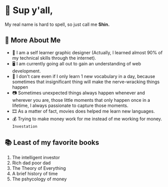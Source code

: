 # :wave: Sup y'all,
My real name is hard to spell, so just call me **Shin.**

## :eyes: More About Me

- :art: I am a self learner graphic designer (Actually, I learned almost 90% of my technical skills through the internet).
- :desktop_computer: I am currently going all out to gain an understanding of web development.
- :abacus: I don't care even if I only learn 1 new vocabulary in a day, because sometimes that insignificant thing will make the nerve-wracking things happen
- :camera: Sometimes unexpected things always happen whenever and wherever you are, those little moments that only happen once in a lifetime, I always passionate to capture those moments.
- :film_strip: As a matter of fact, movies does helped me learn new languages.
- :moneybag: Trying to make money work for me instead of me working for money. `Investation`

##  :books: Least of my favorite books
1. The intelligent investor
2. Rich dad poor dad
3. The Theory of Everything
4. A brief history of time
5. The pshycology of money

[^note]: I haven't actually finished reading all those books lol
